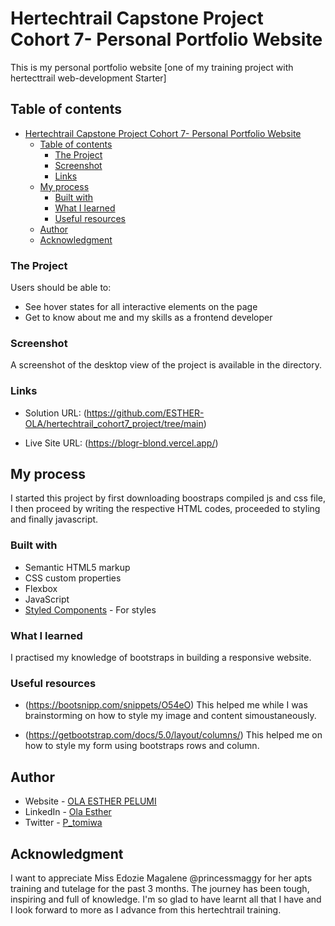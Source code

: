 # Hertechtrail Capstone Project Cohort 7- Personal Portfolio Website


This is my personal portfolio website [one of my training project with hertecttrail web-development Starter]

## Table of contents


- [Hertechtrail Capstone Project Cohort 7- Personal Portfolio Website](#hertechtrail-capstone-project-cohort-7--personal-portfolio-website)
  - [Table of contents](#table-of-contents)
    - [The Project](#the-project)
    - [Screenshot](#screenshot)
    - [Links](#links)
  - [My process](#my-process)
    - [Built with](#built-with)
    - [What I learned](#what-i-learned)
    - [Useful resources](#useful-resources)
  - [Author](#author)
  - [Acknowledgment](#acknowledgment)


### The Project

Users should be able to:

- See hover states for all interactive elements on the page
- Get to know about me and my skills as a frontend developer

### Screenshot


A screenshot of the desktop view of the project is available in the directory.

### Links

- Solution URL: (https://github.com/ESTHER-OLA/hertechtrail_cohort7_project/tree/main)

- Live Site URL: (https://blogr-blond.vercel.app/)


## My process
I started this project by first downloading boostraps compiled js and css file, I then proceed by writing the respective HTML codes, proceeded to styling and finally javascript.

### Built with

- Semantic HTML5 markup
- CSS custom properties
- Flexbox
- JavaScript
- [Styled Components](https://styled-components.com/) - For styles



### What I learned
 I practised my knowledge of bootstraps in building a responsive website.


### Useful resources
- (https://bootsnipp.com/snippets/O54eO) This helped me while I was brainstorming on how to style my image and content simoustaneously.

- (https://getbootstrap.com/docs/5.0/layout/columns/) This helped me on how to style my form using bootstraps rows and column.

## Author

- Website - [OLA ESTHER PELUMI](https://github.com/ESTHER-OLA)
- LinkedIn - [Ola Esther](https://www.linkedin.com/in/ola-esther-96255918b)
- Twitter - [P_tomiwa](https://twitter.com/P_tomiwa_?t=HE5B98KKAv0af67LEabh6Q&s=09)


## Acknowledgment

I want to appreciate Miss Edozie Magalene @princessmaggy for her apts training and tutelage for the past 3 months. The journey has been tough, inspiring and full of knowledge.
I'm so glad to have learnt all that I have and I look forward to more as I advance from this hertechtrail training. 